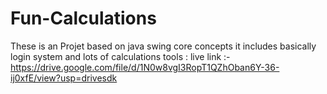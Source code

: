 # Fun-Calculations
These is an Projet based on java swing core concepts 
it includes basically login system and lots of calculations tools :
 live link :- https://drive.google.com/file/d/1N0w8vgI3RopT1QZhOban6Y-36-ij0xfE/view?usp=drivesdk
